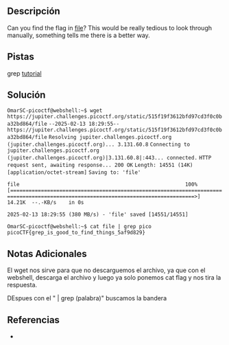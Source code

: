 ## Descripción
Can you find the flag in [file](https://jupiter.challenges.picoctf.org/static/515f19f3612bfd97cd3f0c0ba32bd864/file)? This would be really tedious to look through manually, something tells me there is a better way.

## Pistas
grep [tutorial](https://ryanstutorials.net/linuxtutorial/grep.php)


## Solución
`OmarSC-picoctf@webshell:~$ wget https://jupiter.challenges.picoctf.org/static/515f19f3612bfd97cd3f0c0ba32bd864/file`
`--2025-02-13 18:29:55--  https://jupiter.challenges.picoctf.org/static/515f19f3612bfd97cd3f0c0ba32bd864/file`
`Resolving jupiter.challenges.picoctf.org (jupiter.challenges.picoctf.org)... 3.131.60.8`
`Connecting to jupiter.challenges.picoctf.org (jupiter.challenges.picoctf.org)|3.131.60.8|:443... connected.`
`HTTP request sent, awaiting response... 200 OK`
`Length: 14551 (14K) [application/octet-stream]`
`Saving to: 'file'`

`file                                                      100%[==================================================================================================================================>]  14.21K  --.-KB/s    in 0s`      

`2025-02-13 18:29:55 (380 MB/s) - 'file' saved [14551/14551]`

`OmarSC-picoctf@webshell:~$ cat file | grep pico`
`picoCTF{grep_is_good_to_find_things_5af9d829}`

## Notas Adicionales

El wget nos sirve para que no descarguemos el archivo, ya que con el webshell, descarga el archivo y luego ya solo ponemos cat flag y nos tira la respuesta.

DEspues con el " | grep (palabra)" buscamos la bandera

## Referencias
- 

